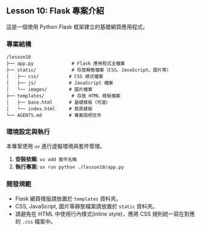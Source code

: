 ## Lesson 10: Flask 專案介紹

這是一個使用 Python Flask 框架建立的基礎網頁應用程式。

### 專案結構

```
/lesson10
├── app.py              # Flask 應用程式主檔案
├── static/             # 存放靜態檔案（CSS、JavaScript、圖片等）
│   ├── css/           # CSS 樣式檔案
│   ├── js/            # JavaScript 檔案
│   └── images/        # 圖片檔案
├── templates/          # 存放 HTML 樣板檔案
│   ├── base.html      # 基礎樣板（可選）
│   └── index.html     # 首頁樣板
└── AGENTS.md          # 專案說明文件
```

### 環境設定與執行

本專案使用 `uv` 進行虛擬環境與套件管理。

1.  **安裝依賴**: `uv add 套件名稱`
2.  **執行專案**: `uv run python ./lesson10/app.py`

### 開發規範

*   Flask 網頁樣版請放置於 `templates` 資料夾。
*   CSS, JavaScript, 圖片等靜態檔案請放置於 `static` 資料夾。
*   請避免在 HTML 中使用行內樣式(inline style)，應將 CSS 規則統一寫在對應的 `.css` 檔案中。